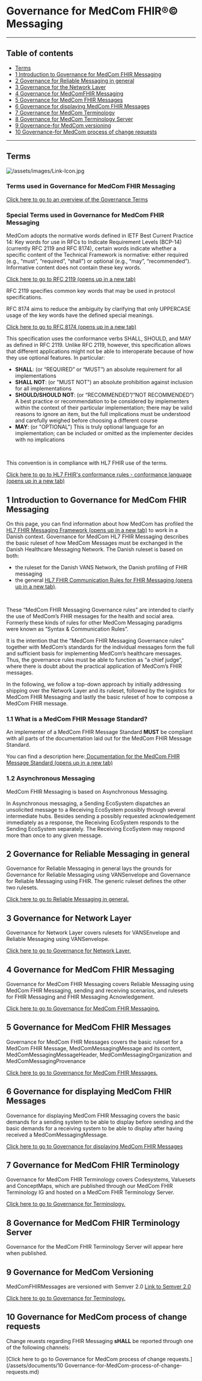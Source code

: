# Governance for MedCom FHIR®© Messaging

<hr>

## Table of contents

* [Terms](#terms)
* [1 Introduction to Governance for MedCom FHIR Messaging](#1-introduction-to-governance-for-medcom-fhir-messaging)
* [2 Governance for Reliable Messaging in general](#2-governance-for-reliable-messaging-in-general)
* [3 Governance for the Network Layer](#3-governance-for-network-layer)
* [4 Governance for MedComFHIR Messaging](#4-governance-for-medcom-fhir-messaging)
* [5 Governance for MedCom FHIR Messages](#5-governance-for-medcom-fhir-messages)
* [6 Governance for displaying MedCom FHIR Messages](#6-governance-for-displaying-medcom-fhir-messages)
* [7 Governance for MedCom Terminology](#7-governance-for-medcom-fhir-terminology)
* [8 Governance for MedCom Terminology Server](#8-governance-for-medcom-fhir-terminology-server)
* [9 Governance-for MedCom versioning](#9-governance-for-medcom-versioning)
* [10 Governance-for MedCom process of change requests](#10-governance-for-medcom-process-of-change-requests)

<hr>

## Terms

![/assets/images/Link-Icon.jpg](#terms "link to here")

### Terms used in Governance for MedCom FHIR Messaging

[Click here to go to an overview of the Governance Terms](/assets/documents/011_Governance_Terms.md)

### Special Terms used in Governance for MedCom FHIR Messaging

MedCom adopts the normative words defined in IETF Best Current Practice 14: Key words for use in RFCs to Indicate Requirement Levels (BCP-14) (currently RFC 2119 and RFC 8174), certain words indicate whether a specific content of the Technical Framework is normative: either required (e.g., “must”, “required”, “shall”) or optional (e.g., “may”, “recommended”). Informative content does not contain these key words.

<a href="https://www.rfc-editor.org/info/rfc2119" target="_blank">Click here to go to RFC 2119 (opens up in a new tab)</a>

RFC 2119 specifies common key words that may be used in protocol specifications.

RFC 8174 aims to reduce the ambiguity by clarifying that only UPPERCASE usage of the key words have the defined special meanings.

<a href="https://www.rfc-editor.org/info/rfc8174" target="_blank">Click here to go to RFC 8174 (opens up in a new tab)</a>

This specification uses the conformance verbs SHALL, SHOULD, and MAY as defined in RFC 2119. Unlike RFC 2119, however, this specification allows that different applications might not be able to interoperate because of how they use optional features. In particular:

* **SHALL**: (or “REQUIRED” or “MUST”) an absolute requirement for all implementations
* **SHALL NOT**: (or "MUST NOT") an absolute prohibition against inclusion for all implementations
* **SHOULD/SHOULD NOT**: (or “RECOMMENDED”/“NOT RECOMMENDED”) A best practice or recommendation to be considered by implementers within the context of their particular implementation; there may be valid reasons to ignore an item, but the full implications must be understood and carefully weighed before choosing a different course
* **MAY**: (or "OPTIONAL") This is truly optional language for an implementation; can be included or omitted as the implementer decides with no implications

<br>

This convention is in compliance with HL7 FHIR use of the terms.

<a href="http://www.hl7.org/fhir/conformance-rules.html#conflang" target="_blank">Click here to go to HL7 FHIR's conformance rules - conformance language (opens up in a new tab)</a>

## 1 Introduction to Governance for MedCom FHIR Messaging

On this page, you can find information about how MedCom has profiled the <a href="http://hl7.org/fhir/R4/messaging.html" target="_blank">HL7 FHIR Messaging Framework (opens up in a new tab)</a> to work in a Danish context.
Governance for MedCom HL7 FHIR Messaging describes the basic ruleset of how MedCom Messages must be exchanged in the Danish Healthcare Messaging Network.
The Danish ruleset is based on both:

* the ruleset for the Danish VANS Network, the Danish profiling of FHIR messaging
* the general <a href="http://hl7.org/fhir/R4/messaging.html" target="_blank">HL7 FHIR Communication Rules for FHIR Messaging (opens up in a new tab)</a>.

<br>

These “MedCom FHIR Messaging Governance rules” are intended to clarify the use of MedCom’s FHIR messages for the health and social area. Formerly these kinds of rules for other MedCom Messaging paradigms were known as ”Syntax & Communication Rules”.

It is the intention that the “MedCom FHIR Messaging Governance rules” together with MedCom’s standards for the individual messages form the full and sufficient basis for implementing MedCom’s healthcare messages. Thus, the governance rules must be able to function as “a chief judge”, where there is doubt about the practical application of MedCom’s FHIR messages.

In the following, we follow a top-down approach by initially addressing shipping over the Network Layer and its ruleset, followed by the logistics for MedCom FHIR Messaging and lastly the basic ruleset of how to compose a MedCom FHIR message.

<!-- The “Governance for MedCom FHIR Messaging” ensures uniform use of MedCom’s FHIR messages to the health and social domains in Denmark. -->

<!-- 
Here, you will find how MedCom has profiled the HL7 FHIR Messaging Framework to work in a Danish context. -->

<!-- Governance for MedCom HL7 FHIR Messaging is the basic ruleset of how MedCom Messages must be exchanged in the Danish Healthcare Messaging Network.

The Danish ruleset is based on:

* the ruleset for the Danish VANS Network, the Danish profiling of FHIR messaging 
*

In the following we follow a top-down approach by addressing shipping over the Network Layer and its ruleset first, then the logistics for MedCom FHIR Messaging and last cover the basic ruleset of how to compose a MedCom FHIR message. -->

<!-- [Introduction details (Danish)](/assets/documents/1-Introduction.md)-->

<!-- [Generelle tekniske use cases](Generelle-tekniske-use-cases-v1.0.0-b2.md) -->

### 1.1 What is a MedCom FHIR Message Standard?

An implementer of a MedCom FHIR Message Standard **MUST** be compliant with all parts of the documentation laid out for the MedCom FHIR Message Standard.

You can find a description here:<a href="https://medcomdk.github.io/dk-medcom-messaging/#12-medcommessagingmessage-bundle" target="_blank"> Documentation for the MedCom FHIR Message Standard (opens up in a new tab)</a>

### 1.2 Asynchronous Messaging

MedCom FHIR Messaging is based on Asynchronous Messaging.

In Asynchronous messaging, a Sending EcoSystem dispatches an unsolicited message to a Receiving EcoSystem possibly through several intermediate hubs. Besides sending a possibly requested acknowledgement immediately as a response, the Receiving EcoSystem responds to the Sending EcoSystem separately. The Receiving EcoSystem may respond more than once to any given message.

## 2 Governance for Reliable Messaging in general

Governance for Reliable Messaging in general lays the grounds for Governance for Reliable Messaging using VANSenvelope and Governance for Reliable Messaging using FHIR. The generic ruleset defines the other two rulesets.

[Click here to go to Reliable Messaging in general.](/assets/documents/020_Governance-for-Reliable-Messaging-in-general.md)

## 3 Governance for Network Layer

Governance for Network Layer covers rulesets for VANSEnvelope and Reliable Messaging using VANSenvelope.

[Click here to go to Governance for Network Layer.](/assets/documents/030_Governance-for-Network-Layer.md)

## 4 Governance for MedCom FHIR Messaging

Governance for MedCom FHIR Messaging covers Reliable Messaging using MedCom FHIR Messaging, sending and receiving scenarios, and rulesets for FHIR Messaging and FHIR Messaging Acnowledgement.

[Click here to go to Governance for MedCom FHIR Messaging.](/assets/documents/040_Governance4FHIR-Messaging.md)

## 5 Governance for MedCom FHIR Messages

Governance for MedCom FHIR Messages covers the basic ruleset for a MedCom FHIR Message, MedComMessagingMessage and its content, MedComMessagingMessageHeader, MedComMessagingOrganization and MedComMessagingProvenance

[Click here to go to Governance for MedCom FHIR Messages.](/assets/documents/050_Governance-for-MedCom-FHIR-Messages.md)

## 6 Governance for displaying MedCom FHIR Messages

Governance for displaying MedCom FHIR Messaging covers the basic demands for a sending system to be able to display before sending and the basic demands for a receiving system to be able to display after having received a MedComMessagingMessage.

[Click here to go to Governance for displaying MedCom FHIR Messages](/assets/documents/060_Governance-for-displaying-MedCom-FHIR-Messages.md)

## 7 Governance for MedCom FHIR Terminology

Governance for MedCom FHIR Terminology covers Codesystems, Valuesets and ConceptMaps, which are published through our MedCom FHIR Terminology IG and hosted on a MedCom FHIR Terminology Server.

[Click here to go to Governance for Terminology.](/assets/documents/070_Governance-for-Terminology.md)

## 8 Governance for MedCom FHIR Terminology Server

Governance for the MedCom FHIR Terminology Server will appear here when published.

## 9 Governance for MedCom Versioning

MedComFHIRMessages are versioned with Semver 2.0 [Link to Semver 2.0](www.semver.com)

[Click here to go to Governance for Terminology.](/assets/documents/090_MedCom-Versioning.md)

## 10 Governance for MedCom process of change requests

Change reuests regarding FHIR Messaging **sHALL** be reported through one of the following channels:

[Click here to go to Governance for MedCom process of change requests.](/assets/documents/10 Governance-for-MedCom-process-of-change-requests.md)
